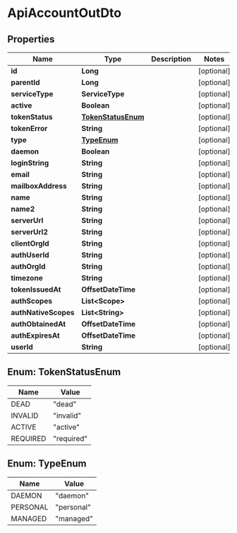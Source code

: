 

# ApiAccountOutDto


## Properties

| Name | Type | Description | Notes |
|------------ | ------------- | ------------- | -------------|
|**id** | **Long** |  |  [optional] |
|**parentId** | **Long** |  |  [optional] |
|**serviceType** | **ServiceType** |  |  [optional] |
|**active** | **Boolean** |  |  [optional] |
|**tokenStatus** | [**TokenStatusEnum**](#TokenStatusEnum) |  |  [optional] |
|**tokenError** | **String** |  |  [optional] |
|**type** | [**TypeEnum**](#TypeEnum) |  |  [optional] |
|**daemon** | **Boolean** |  |  [optional] |
|**loginString** | **String** |  |  [optional] |
|**email** | **String** |  |  [optional] |
|**mailboxAddress** | **String** |  |  [optional] |
|**name** | **String** |  |  [optional] |
|**name2** | **String** |  |  [optional] |
|**serverUrl** | **String** |  |  [optional] |
|**serverUrl2** | **String** |  |  [optional] |
|**clientOrgId** | **String** |  |  [optional] |
|**authUserId** | **String** |  |  [optional] |
|**authOrgId** | **String** |  |  [optional] |
|**timezone** | **String** |  |  [optional] |
|**tokenIssuedAt** | **OffsetDateTime** |  |  [optional] |
|**authScopes** | **List&lt;Scope&gt;** |  |  [optional] |
|**authNativeScopes** | **List&lt;String&gt;** |  |  [optional] |
|**authObtainedAt** | **OffsetDateTime** |  |  [optional] |
|**authExpiresAt** | **OffsetDateTime** |  |  [optional] |
|**userId** | **String** |  |  [optional] |



## Enum: TokenStatusEnum

| Name | Value |
|---- | -----|
| DEAD | &quot;dead&quot; |
| INVALID | &quot;invalid&quot; |
| ACTIVE | &quot;active&quot; |
| REQUIRED | &quot;required&quot; |



## Enum: TypeEnum

| Name | Value |
|---- | -----|
| DAEMON | &quot;daemon&quot; |
| PERSONAL | &quot;personal&quot; |
| MANAGED | &quot;managed&quot; |



